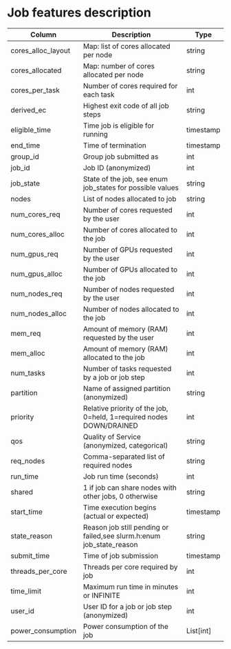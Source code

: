 # Job features description 

|Column|Description|Type|
|------|-----------|----|
|cores_alloc_layout|Map: list of cores allocated per node|string|
|cores_allocated|Map: number of cores allocated per node|string|
|cores_per_task|Number of cores required for each task|int|
|derived_ec|Highest exit code of all job steps|string|
|eligible_time|Time job is eligible for running|timestamp|
|end_time|Time of termination|timestamp|
|group_id|Group job submitted as|int|
|job_id|Job ID (anonymized)|int|
|job_state|State of the job, see enum job_states for possible values|string|
|nodes|List of nodes allocated to job|string|
|num_cores_req|Number of cores requested by the user|int|
|num_cores_alloc|Number of cores allocated to the job|int|
|num_gpus_req|Number of GPUs requested by the user|int|
|num_gpus_alloc|Number of GPUs allocated to the job|int|
|num_nodes_req|Number of nodes requested by the user|int|
|num_nodes_alloc|Number of nodes allocated to the job|int|
|mem_req|Amount of memory (RAM) requested by the user|int|
|mem_alloc|Amount of memory (RAM) allocated to the job|int|
|num_tasks|Number of tasks requested by a job or job step|int|
|partition|Name of assigned partition (anonymized)|string|
|priority|Relative priority of the job, 0=held, 1=required nodes DOWN/DRAINED|int|
|qos|Quality of Service (anonymized, categorical)|string|
|req_nodes|Comma-separated list of required nodes|string|
|run_time|Job run time (seconds)|int|
|shared|1 if job can share nodes with other jobs, 0 otherwise|string|
|start_time|Time execution begins (actual or expected)|timestamp|
|state_reason|Reason job still pending or failed,see slurm.h:enum job_state_reason|string|
|submit_time|Time of job submission|timestamp|
|threads_per_core|Threads per core required by job|int|
|time_limit|Maximum run time in minutes or INFINITE|int|
|user_id|User ID for a job or job step (anonymized)|int|
|power_consumption|Power consumption of the job|List[int]|
